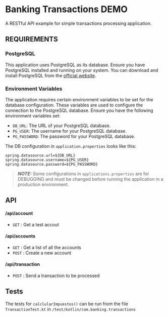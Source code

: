 # Banking Transactions DEMO
A RESTful API example for simple transactions processing application.

## REQUIREMENTS

### PostgreSQL

This application uses PostgreSQL as its database. Ensure you have PostgreSQL installed and running on your system. You can download and install PostgreSQL from the [official website](https://www.postgresql.org/download/).

### Environment Variables

The application requires certain environment variables to be set for the database configuration. These variables are used to configure the connection to the PostgreSQL database. Ensure you have the following environment variables set:

- `DB_URL`: The URL of your PostgreSQL database.
- `PG_USER`: The username for your PostgreSQL database.
- `PG_PASSWORD`: The password for your PostgreSQL database.

The DB configuration in `application.properties` looks like this:

```properties
spring.datasource.url=${DB_URL}
spring.datasource.username=${PG_USER}
spring.datasource.password=${PG_PASSWORD}
```



> **_NOTE:_** Some configurations in `applications.properties` are for DEBUGGING and must be changed before running the application in a production environment.


## API

#### /api/account
* `GET` : Get a test accout

#### /api/accounts
* `GET` : Get a list of all the accounts
* `POST` : Create a new account

#### /api/transaction
* `POST` : Send a transaction to be processed


## Tests

The tests for `calclularImpuestos()` can be run from the file `TransactionTest.kt` in `/test/kotlin/com.banking.transactions`
